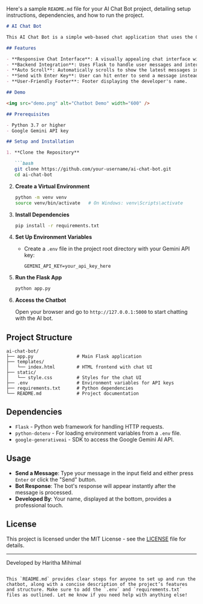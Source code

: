 Here's a sample `README.md` file for your AI Chat Bot project, detailing setup instructions, dependencies, and how to run the project.

```markdown
# AI Chat Bot

This AI Chat Bot is a simple web-based chat application that uses the Gemini AI API to generate responses based on user inputs. The frontend is styled with a clean and modern look, providing an engaging chat experience.

## Features

- **Responsive Chat Interface**: A visually appealing chat interface with floating messages and a footer.
- **Backend Integration**: Uses Flask to handle user messages and interact with the Gemini AI API.
- **Auto Scroll**: Automatically scrolls to show the latest messages in the chat.
- **Send with Enter Key**: User can hit enter to send a message instead of clicking "Send."
- **User-Friendly Footer**: Footer displaying the developer's name.

## Demo

<img src="demo.png" alt="Chatbot Demo" width="600" />

## Prerequisites

- Python 3.7 or higher
- Google Gemini API key

## Setup and Installation

1. **Clone the Repository**

   ```bash
   git clone https://github.com/your-username/ai-chat-bot.git
   cd ai-chat-bot
   ```

2. **Create a Virtual Environment**

   ```bash
   python -m venv venv
   source venv/bin/activate   # On Windows: venv\Scripts\activate
   ```

3. **Install Dependencies**

   ```bash
   pip install -r requirements.txt
   ```

4. **Set Up Environment Variables**

   - Create a `.env` file in the project root directory with your Gemini API key:

     ```plaintext
     GEMINI_API_KEY=your_api_key_here
     ```

5. **Run the Flask App**

   ```bash
   python app.py
   ```

6. **Access the Chatbot**

   Open your browser and go to `http://127.0.0.1:5000` to start chatting with the AI bot.

## Project Structure

```
ai-chat-bot/
├── app.py                # Main Flask application
├── templates/
│   └── index.html        # HTML frontend with chat UI
├── static/
│   └── style.css         # Styles for the chat UI
├── .env                  # Environment variables for API keys
├── requirements.txt      # Python dependencies
└── README.md             # Project documentation
```

## Dependencies

- `Flask` - Python web framework for handling HTTP requests.
- `python-dotenv` - For loading environment variables from a `.env` file.
- `google-generativeai` - SDK to access the Google Gemini AI API.

## Usage

- **Send a Message**: Type your message in the input field and either press `Enter` or click the "Send" button.
- **Bot Response**: The bot's response will appear instantly after the message is processed.
- **Developed By**: Your name, displayed at the bottom, provides a professional touch.

## License

This project is licensed under the MIT License - see the [LICENSE](LICENSE) file for details.

---

Developed by Haritha Mihimal
```

This `README.md` provides clear steps for anyone to set up and run the chatbot, along with a concise description of the project’s features and structure. Make sure to add the `.env` and `requirements.txt` files as outlined. Let me know if you need help with anything else!